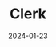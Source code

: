 ---  
layout: startup_page  
title: "Clerk"  
id: "clerk.com"  
permalink: "/clerkclerk.com01232024/"  
website: "https://clerk.com"  
funding_round: "Series B"  
funding_amount: "$30M"  
investors: "CRV, Stripe, Andreessen Horowitz, Madrona"  
about: "Clerk provides developer tools, focusing on a React-friendly authentication solution. Their service helps developers easily implement safe and user-friendly security features. They are expanding into authorization, integrating with Stripe Billing to manage user permissions based on subscription plans."  
markets: "SaaS, AI, Fintech, E-commerce, Cybersecurity, Network Management Software, Business/Productivity Software, Mobile"  
hq: "San Francisco, California, United States"  
founded_year: "2019"  
linkedin: "https://www.linkedin.com/company/clerkinc"  
twitter: "https://twitter.com/ClerkDev"  
instagram: ""  
facebook: "https://www.facebook.com/clerkdev"  
crunchbase: "https://www.crunchbase.com/organization/clerk-a9b8?utm_source=linkedin&utm_medium=referral&utm_campaign=linkedin_companies&utm_content=profile_cta_anon&trk=funding_crunchbase"  
pitchbook: "https://pitchbook.com/profiles/company/467603-83"  

date_display: "23-Jan-2024"  
date: "2024-01-23"

# SEO Optimization  
meta_title: "Clerk - Series B Funding ($30M)"  
meta_description: "Clerk, Clerk provides developer tools, focusing on a React-friendly authentication solution. Their service helps developers easily implement safe and user-fr..."  
meta_keywords: "Clerk, SaaS, AI, Fintech, E-commerce, Cybersecurity, Network Management Software, Business/Productivity Software, Mobile, Series B funding"  
canonical_url: "https://startup.projectstartups.com/clerkclerk.com01232024/"  
---